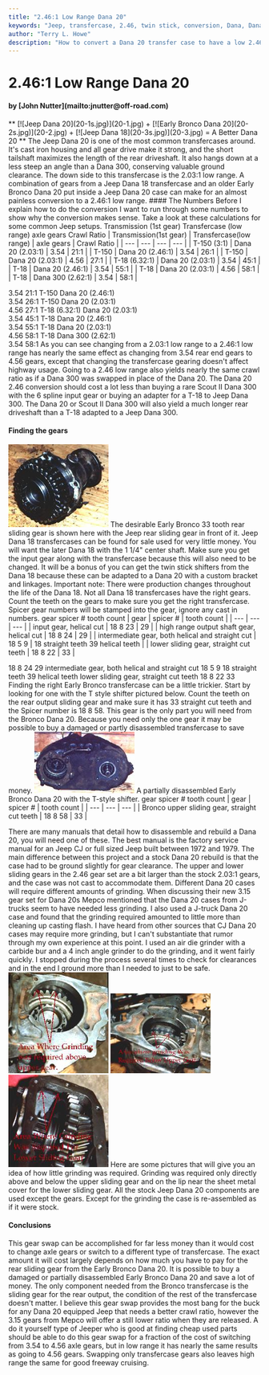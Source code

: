 ```yaml
---
title: "2.46:1 Low Range Dana 20"
keywords: "Jeep, transfercase, 2.46, twin stick, conversion, Dana, Dana 20, Early Bronco gears, Dana 18 gears"
author: "Terry L. Howe"
description: "How to convert a Dana 20 transfer case to have a low 2.46:1 low range.  The conversion uses parts from the junk yard and works for Jeep and IH Dana 20s."
---
```


# 2.46:1 Low Range Dana 20
<H4>by [John Nutter](mailto:jnutter@off-road.com)</H4>
**
[![Jeep Dana 20](20-1s.jpg)](20-1.jpg) +
[![Early Bronco Dana 20](20-2s.jpg)](20-2.jpg) +
[![Jeep Dana 18](20-3s.jpg)](20-3.jpg) =
A Better Dana 20
**
The Jeep Dana 20 is one of the most common transfercases 
around. It's cast iron housing and all gear drive make 
it strong, and the short tailshaft maximizes the length 
of the rear driveshaft. It also hangs down at a less steep 
an angle than a Dana 300, conserving valuable ground 
clearance.  The down side to this transfercase 
is the 2.03:1 low range.  A combination of gears from a 
Jeep Dana 18 transfercase and an older Early Bronco Dana 
20 put inside a Jeep Dana 20 case 
can make for an almost painless conversion to a 2.46:1 
low range.
#### The Numbers
Before I explain how to do the conversion I want to run 
through some numbers to show why the conversion makes sense. 
Take a look at these calculations for some common Jeep setups.
Transmission
(1st gear)
Transfercase 
(low range)
axle gears
Crawl Ratio
| Transmission(1st gear) | Transfercase(low range) | axle gears | Crawl Ratio |
| --- | --- | --- | --- |
| T-150 (3:1) | Dana 20 (2.03:1) | 3.54 | 21:1 |
| T-150 | Dana 20 (2.46:1) | 3.54 | 26:1 |
| T-150 | Dana 20 (2.03:1) | 4.56 | 27:1 |
| T-18 (6.32:1) | Dana 20 (2.03:1) | 3.54 | 45:1 |
| T-18 | Dana 20 (2.46:1) | 3.54 | 55:1 |
| T-18 | Dana 20 (2.03:1) | 4.56 | 58:1 |
| T-18 | Dana 300 (2.62:1) | 3.54 | 58:1 |

3.54		21:1 
T-150 		Dana 20 (2.46:1)		
3.54		26:1
T-150		Dana 20 (2.03:1)		
4.56		27:1
T-18 (6.32:1)	Dana 20 (2.03:1)		
3.54		45:1
T-18		Dana 20 (2.46:1)		
3.54		55:1
T-18	Dana 20 (2.03:1)		
4.56		58:1
T-18		Dana 300 (2.62:1)	
3.54		58:1
As you can see changing from a 2.03:1 low range to a 2.46:1 
low range has nearly the same effect as changing from 3.54 
rear end gears to 4.56 gears, except that changing the 
transfercase gearing doesn't affect highway usage. Going 
to a 2.46 low range also yields nearly the same crawl ratio 
as if a Dana 300 was swapped in place of the Dana 20. The
Dana 20 2.46 conversion should cost a lot less 
than buying a rare Scout II Dana 300 with the 6 spline input gear or 
buying an adapter for a T-18 to Jeep Dana 300. The Dana 20 or 
Scout II Dana 300 will also yield a much longer rear driveshaft 
than a T-18 adapted to a Jeep Dana 300.
#### Finding the gears
[![sliding gears](20-4s.jpg)](20-4.jpg)
The desirable Early Bronco 33 tooth rear sliding gear is shown 
here with the Jeep rear sliding gear in front of it. 
Jeep Dana 18 transfercases can be found for sale used for very 
little money. You will want the later Dana 18 with the 1 1/4" 
center shaft. Make sure you get the input gear along with the 
transfercase because this will also need to be changed. It will 
be a bonus of you can get the twin stick shifters from the Dana 
18 because these can be adapted to a Dana 20 with a custom bracket 
and linkages. Important note:
There were production changes throughout the life of the Dana 18. 
Not all Dana 18 transfercases have the right gears. Count the 
teeth on the gears to make sure you get the right transfercase.
Spicer gear numbers will be stamped into the gear, ignore any 
cast in numbers.
gear 		spicer # 	tooth count
| gear | spicer # | tooth count |
| --- | --- | --- |
| input gear, helical cut | 18 8 23 | 29 |
| high range output shaft gear, helical cut | 18 8 24 | 29 |
| intermediate gear, both helical and straight cut | 18 5 9 | 18 straight teeth
			39 helical teeth |
| lower sliding gear, straight cut teeth | 18 8 22 | 33 |

18 8 24		29
intermediate gear, both helical and straight cut 
18 5 9			18 straight teeth
39 helical teeth
lower sliding gear, straight cut teeth 	18 8 22		33 
Finding the right Early Bronco transfercase can be a little trickier. 
Start by looking for one with the T style shifter pictured below. 
Count the teeth on the rear output sliding gear and make sure it 
has 33 straight cut teeth and the Spicer number is 18 8 58. This 
gear is the only part you will need from the Bronco Dana 20. 
Because you need only the one gear it may be possible to buy a
damaged or partly disassembled transfercase to save money.
[![Early Bronco Dana 20](20-5s.jpg)](20-5.jpg)
A partially disassembled Early Bronco Dana 20 with the T-style shifter.
gear 		spicer # 	tooth count
| gear | spicer # | tooth count |
| --- | --- | --- |
| Bronco upper sliding gear, straight cut teeth | 18 8 58 | 33 |

There are many manuals that detail how to disassemble and rebuild a
Dana 20, you will need one of these.  The best manual is the factory
service manual for an Jeep CJ or full sized Jeep built between 1972
and 1979.
The main difference between this project and a stock Dana 20 rebuild is
that the case had to be ground slightly for gear clearance.  The upper
and lower sliding gears in the 2.46 gear set are a bit larger than the
stock 2.03:1 gears, and the case was not cast to accommodate them.
Different Dana 20 cases will require different amounts of grinding.
When discussing their new 3.15 gear set for Dana 20s Mepco mentioned
that the Dana 20 cases from J-trucks seem to have needed less grinding.
I also used a J-truck Dana 20 case and found that the grinding required
amounted to little more than cleaning up casting flash.  I have heard
from other sources that CJ Dana 20 cases may require more grinding,
but I can't substantiate that rumor through my own experience at this
point.
I used an air die grinder with a carbide bur and a 4 inch angle grinder 
to do the grinding, and it went fairly quickly. I stopped during the
process several times to check for clearances and in the end I ground
more than I needed to just to be safe.
[![Material to remove](20-6s.jpg)](20-6.jpg)
[![Material to remove](20-7s.jpg)](20-7.jpg)
[![Material to remove](20-8s.jpg)](20-8.jpg)
Here are some pictures that will give you an idea of how little grinding
was required.  Grinding was required only directly above and below the 
upper sliding gear and on the lip near the sheet metal cover for the 
lower sliding gear.
All the stock Jeep Dana 20 components are used except 
the gears.  Except for the grinding the case is re-assembled as if 
it were stock.
#### Conclusions
This gear swap can be accomplished for far less money than it would cost
to change axle gears or switch to a different type of transfercase.
The exact amount it will cost largely depends on how much you have to
pay for the rear sliding gear from the Early Bronco Dana 20. It is
possible to buy a damaged or partially disassembled Early Bronco Dana
20 and save a lot of money. The only component needed from the Bronco
transfercase is the sliding gear for the rear output, the condition of
the rest of the transfercase doesn't matter.
I believe this gear swap provides the most bang for the buck for any 
Dana 20 equipped Jeep that needs a better crawl ratio, however the 3.15 
gears from Mepco will offer a still lower ratio when they are released.
A do it yourself type of Jeeper who is good at finding cheap used parts 
should be able to do this gear swap for a fraction of the cost of
switching from 3.54 to 4.56 axle gears, but in low range it has nearly
the same results as going to 4.56 gears. Swapping only transfercase
gears also leaves high range the same for good freeway cruising.